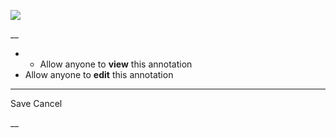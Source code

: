 ![](https://bat.bing.com/action/0?ti=56018282&Ver=2&mid=ffb3359b-7639-4ca3-a6cf-b521d5c705ce&sid=201ffde0635411ee902411d77b750559&vid=20202bf0635411ee9ac03f2e618b0b9f&vids=0&msclkid=N&pi=0&lg=en-US&sw=800&sh=600&sc=24&nwd=1&tl=Shortform%20%7C%20Book&p=https%3A%2F%2Fwww.shortform.com%2Fapp%2Fbook%2Fantifragile%2Fchapters-8-11&r=&lt=304&evt=pageLoad&sv=1&rn=580471)

__

  *   * Allow anyone to **view** this annotation
  * Allow anyone to **edit** this annotation



* * *

Save Cancel

__



